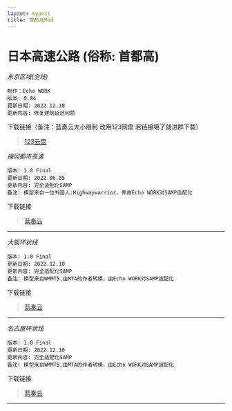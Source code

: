 ```yaml
---
layout: mypost
title: 首都高Mod
---
```

# 日本高速公路 (俗称: 首都高)

_东京区域(全线)_

```
制作：Echo WORK
版本: 0.84
更新日期: 2022.12.10
更新内容: 修复建筑延迟问题
```

下载链接（备注：蓝奏云大小限制 改用123网盘 若链接噶了就进群下载）

> [123云盘](https://www.123pan.com/s/RY30Vv-Kay9h)

_福冈都市高速_

```
版本: 1.0 Final
更新日期: 2022.06.05
更新内容: 完全适配化SAMP
备注: 模型来自一位外国人:Highwaywarrior，并由Echo WORK对SAMP适配化
```

下载链接

> [蓝奏云](https://kskmodel.lanzoue.com/ihtXD0idab0d)

---

_大阪环状线_

```
版本: 1.0 Final
更新日期: 2022.12.10
更新内容: 完全适配化SAMP
备注: 模型来自WMMT5,由MTA的作者转模，由Echo WORK对SAMP适配化
```

下载链接

> [蓝奏云](https://kskmodel.lanzoue.com/ieVwX0idaced)

---

_名古屋环状线_

```
版本: 1.0 Final
更新日期: 2022.12.10
更新内容: 完全适配化SAMP
备注: 模型来自WMMT5,由MTA的作者转模，由Echo WORK对SAMP适配化
```

下载链接

> [蓝奏云](https://kskmodel.lanzoue.com/iG1MF0idabkd)

---